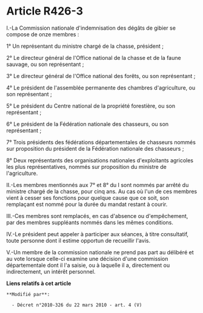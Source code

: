 # Article R426-3

I.-La Commission nationale d'indemnisation des dégâts de gibier se compose de onze membres : 

1° Un représentant du ministre chargé de la chasse, président ; 

2° Le directeur général de l'Office national de la chasse et de la faune sauvage, ou son représentant ; 

3° Le directeur général de l'Office national des forêts, ou son représentant ; 

4° Le président de l'assemblée permanente des chambres d'agriculture, ou son représentant ; 

5° Le président du      Centre national de la propriété forestière, ou son représentant ; 

6° Le président de la Fédération nationale des chasseurs, ou son représentant ; 

7° Trois présidents des fédérations départementales de chasseurs nommés sur proposition du président de la Fédération
nationale des chasseurs ; 

8° Deux représentants des organisations nationales d'exploitants agricoles les plus représentatives, nommés sur proposition
du ministre de l'agriculture. 

II.-Les membres mentionnés aux 7° et 8° du I sont nommés par arrêté du ministre chargé de la chasse, pour cinq ans. Au cas où
l'un de ces membres vient à cesser ses fonctions pour quelque cause que ce soit, son remplaçant est nommé pour la durée du
mandat restant à courir. 

III.-Ces membres sont remplacés, en cas d'absence ou d'empêchement, par des membres suppléants nommés dans les mêmes
conditions. 

IV.-Le président peut appeler à participer aux séances, à titre consultatif, toute personne dont il estime opportun de
recueillir l'avis.

V.-Un membre de la commission nationale ne prend pas part au délibéré et au vote lorsque celle-ci examine une décision d'une
commission départementale dont il l'a saisie, ou à laquelle il a, directement ou indirectement, un intérêt personnel.

**Liens relatifs à cet article**

	**Modifié par**:

	  - Décret n°2010-326 du 22 mars 2010 - art. 4 (V)
